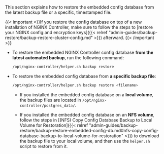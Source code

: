 This section explains how to restore the embedded config database from the latest backup file or a specific, timestamped file.

{{< important >}}If you restore the config database on top of a new installation of NGINX Controller, make sure to follow the steps to [restore your NGINX config and encryption keys]({{< relref "admin-guides/backup-restore/backup-restore-cluster-config.md" >}}) afterward. {{< /important >}}

- To restore the embedded NGINX Controller config database **from the latest automated backup**, run the following command:

  ```bash
  /opt/nginx-controller/helper.sh backup restore
  ```

- To restore the embedded config database from **a specific backup file**:

  ```bash
  /opt/nginx-controller/helper.sh backup restore <filename>
  ```

  - If you installed the embedded config database on a **local volume**, the backup files are located in `/opt/nginx-controller/postgres_data/`.

  - If you installed the embedded config database on an **NFS volume**, follow the steps in [(NFS) Copy Config Database Backup to Local Volume for Restoration]({{< relref "admin-guides/backup-restore/backup-restore-embedded-config-db.md#nfs-copy-config-database-backup-to-local-volume-for-restoration" >}}) to download the backup file to your local volume, and then use the `helper.sh` script to restore from it.

&nbsp;
<!-- Do not remove. Keep this code at the bottom of the include -->
<!-- DOCS-270 -->

